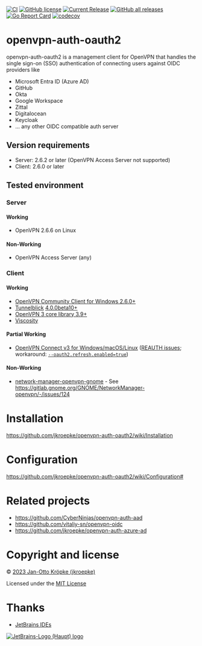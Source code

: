[![CI](https://github.com/jkroepke/openvpn-auth-oauth2/workflows/CI/badge.svg)](https://github.com/jkroepke/openvpn-auth-oauth2/actions?query=workflow%3ACI)
[![GitHub license](https://img.shields.io/github/license/jkroepke/openvpn-auth-oauth2)](https://github.com/jkroepke/openvpn-auth-oauth2/blob/master/LICENSE.txt)
[![Current Release](https://img.shields.io/github/release/jkroepke/openvpn-auth-oauth2.svg)](https://github.com/jkroepke/openvpn-auth-oauth2/releases/latest)
[![GitHub all releases](https://img.shields.io/github/downloads/jkroepke/openvpn-auth-oauth2/total?logo=github)](https://github.com/jkroepke/openvpn-auth-oauth2/releases/latest)
[![Go Report Card](https://goreportcard.com/badge/github.com/jkroepke/openvpn-auth-oauth2)](https://goreportcard.com/report/github.com/jkroepke/openvpn-auth-oauth2)
[![codecov](https://codecov.io/gh/jkroepke/openvpn-auth-oauth2/graph/badge.svg?token=66VT000UYO)](https://codecov.io/gh/jkroepke/openvpn-auth-oauth2)

# openvpn-auth-oauth2

openvpn-auth-oauth2 is a management client for OpenVPN that handles the single sign-on (SSO) authentication
of connecting users against OIDC providers like

* Microsoft Entra ID (Azure AD)
* GitHub
* Okta
* Google Workspace
* Zittal
* Digitalocean
* Keycloak
* ... any other OIDC compatible auth server

## Version requirements

- Server: 2.6.2 or later (OpenVPN Access Server not supported)
- Client: 2.6.0 or later

## Tested environment

### Server

#### Working

- OpenVPN 2.6.6 on Linux

#### Non-Working

- OpenVPN Access Server (any)

### Client

#### Working

- [OpenVPN Community Client for Windows 2.6.0+](https://openvpn.net/community-downloads/)
- [Tunnelblick](https://tunnelblick.net/) [4.0.0beta10+](https://github.com/Tunnelblick/Tunnelblick/issues/676)
- [OpenVPN 3 core library 3.9+](https://github.com/OpenVPN/openvpn3)
- [Viscosity](https://www.sparklabs.com/viscosity)

#### Partial Working

- [OpenVPN Connect v3 for Windows/macOS/Linux](https://openvpn.net/vpn-server-resources/connecting-to-access-server-with-macos/) ([REAUTH issues](https://github.com/OpenVPN/openvpn3/issues/282);
  workaround: [`--oauth2.refresh.enabled=true`](https://github.com/jkroepke/openvpn-auth-oauth2/wiki/Configuration#non-interactive-session-refresh))

#### Non-Working

- [network-manager-openvpn-gnome](https://gitlab.gnome.org/GNOME/NetworkManager-openvpn) -
  See https://gitlab.gnome.org/GNOME/NetworkManager-openvpn/-/issues/124

# Installation

https://github.com/jkroepke/openvpn-auth-oauth2/wiki/Installation

# Configuration

https://github.com/jkroepke/openvpn-auth-oauth2/wiki/Configuration#

# Related projects

- https://github.com/CyberNinjas/openvpn-auth-aad
- https://github.com/vitaliy-sn/openvpn-oidc
- https://github.com/jkroepke/openvpn-auth-azure-ad

# Copyright and license

© [2023 Jan-Otto Kröpke (jkroepke)](https://github.com/jkroepke/openvpn-auth-oauth2)

Licensed under the [MIT License](LICENSE.txt)

# Thanks

- [JetBrains IDEs](https://www.jetbrains.com/?from=jkroepke)

[![JetBrains-Logo (Haupt) logo](https://resources.jetbrains.com/storage/products/company/brand/logos/jb_beam.svg)](https://www.jetbrains.com/?from=jkroepke)
